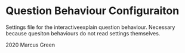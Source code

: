 # Question Behaviour Configuraiton #

Settings file for the interactiveexplain question behaviour.
Necessary because quesiton behaviours do not read settings themselves.

2020 Marcus Green

